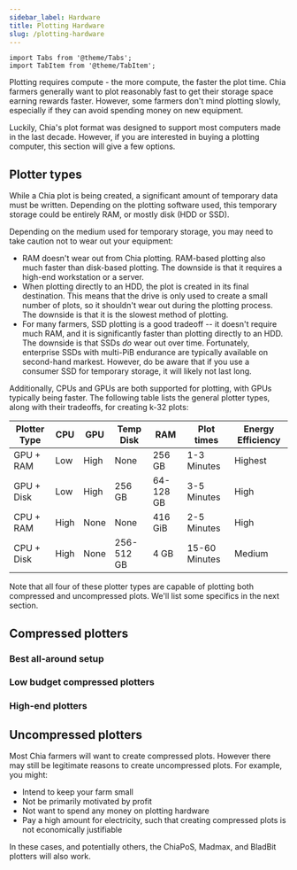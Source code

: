 ```yaml
---
sidebar_label: Hardware
title: Plotting Hardware
slug: /plotting-hardware
---
```


```mdx-code-block
import Tabs from '@theme/Tabs';
import TabItem from '@theme/TabItem';
```

Plotting requires compute - the more compute, the faster the plot time. Chia farmers generally want to plot reasonably fast to get their storage space earning rewards faster. However, some farmers don't mind plotting slowly, especially if they can avoid spending money on new equipment.

Luckily, Chia's plot format was designed to support most computers made in the last decade. However, if you are interested in buying a plotting computer, this section will give a few options.

## Plotter types

While a Chia plot is being created, a significant amount of temporary data must be written. Depending on the plotting software used, this temporary storage could be entirely RAM, or mostly disk (HDD or SSD).

Depending on the medium used for temporary storage, you may need to take caution not to wear out your equipment:
- RAM doesn't wear out from Chia plotting. RAM-based plotting also much faster than disk-based plotting. The downside is that it requires a high-end workstation or a server.
- When plotting directly to an HDD, the plot is created in its final destination. This means that the drive is only used to create a small number of plots, so it shouldn't wear out during the plotting process. The downside is that it is the slowest method of plotting.
- For many farmers, SSD plotting is a good tradeoff -- it doesn't require much RAM, and it is significantly faster than plotting directly to an HDD. The downside is that SSDs _do_ wear out over time. Fortunately, enterprise SSDs with multi-PiB endurance are typically available on second-hand markest. However, do be aware that if you use a consumer SSD for temporary storage, it will likely not last long.

Additionally, CPUs and GPUs are both supported for plotting, with GPUs typically being faster. The following table lists the general plotter types, along with their tradeoffs, for creating k-32 plots:

| Plotter Type | CPU  | GPU  | Temp Disk  | RAM       | Plot times    | Energy Efficiency |
| ------------ | ---- | ---- | ---------- | --------- | ------------- | ----------------- |
| GPU + RAM    | Low  | High | None       | 256 GB    | 1-3 Minutes   | Highest           |
| GPU + Disk   | Low  | High | 256 GB     | 64-128 GB | 3-5 Minutes   | High              |
| CPU + RAM    | High | None | None       | 416 GiB   | 2-5 Minutes   | High              |
| CPU + Disk   | High | None | 256-512 GB | 4 GB      | 15-60 Minutes | Medium            |

Note that all four of these plotter types are capable of plotting both compressed and uncompressed plots. We'll list some specifics in the next section.

## Compressed plotters



### Best all-around setup

### Low budget compressed plotters

### High-end plotters

## Uncompressed plotters

Most Chia farmers will want to create compressed plots. However there may still be legitimate reasons to create uncompressed plots. For example, you might:
* Intend to keep your farm small
* Not be primarily motivated by profit
* Not want to spend any money on plotting hardware
* Pay a high amount for electricity, such that creating compressed plots is not economically justifiable

In these cases, and potentially others, the ChiaPoS, Madmax, and BladBit plotters will also work. 
